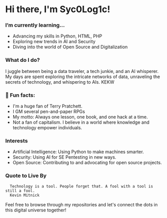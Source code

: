# Hi there, I'm Syc0Log1c!

###  I’m currently learning...
- Advancing my skills in Python, HTML, PHP
- Exploring new trends in AI and Security
- Diving into the world of Open Source and Digitalization

###  What do I do?
I juggle between being a data traveler, a tech junkie, and an AI whisperer. My days are spent exploring the intricate networks of data, unraveling the secrets of technology, and whispering to AIs. KEKW

### 👀 Fun facts:
- I'm a huge fan of Terry Pratchett.
- I GM several pen-and-paper RPGs
- My motto: Always one lesson, one book, and one hack at a time.
- Not a fan of capitalism. I believe in a world where knowledge and technology empower individuals.

###  Interests
- Artificial Intelligence: Using Python to make machines smarter.
- Security: Using AI for SE Pentesting in new ways.
- Open Source: Contributing to and advocating for open source projects.

###  Quote to Live By
      
      Technology is a tool. People forget that. A fool with a tool is still a fool.
      Kevin Mitnick

Feel free to browse through my repositories and let's connect the dots in this digital universe together!

